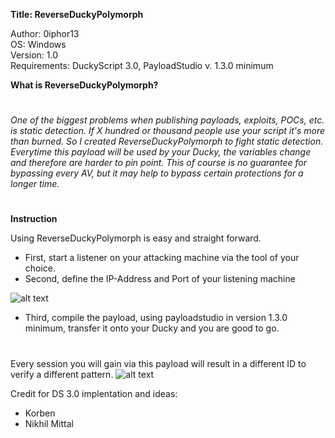 **Title: ReverseDuckyPolymorph**

<p>Author: 0iphor13<br>
OS: Windows<br>
Version: 1.0<br>
Requirements: DuckyScript 3.0, PayloadStudio v. 1.3.0 minimum</p>

**What is ReverseDuckyPolymorph?**
#
*One of the biggest problems when publishing payloads, exploits, POCs, etc. is static detection. If X hundred or thousand people use your script it's more than burned.*
*So I created ReverseDuckyPolymorph to fight static detection. Everytime this payload will be used by your Ducky, the variables change and therefore are harder to pin point.*
*This of course is no guarantee for bypassing every AV, but it may help to bypass certain protections for a longer time.*
#
**Instruction**

Using ReverseDuckyPolymorph is easy and straight forward.
- First, start a listener on your attacking machine via the tool of your choice.
- Second, define the IP-Address and Port of your listening machine

![alt text](https://github.com/0iphor13/usbrubberducky-payloads/blob/master/payloads/library/remote_access/ReverseDuckyPolymorph/media/listener.png)
- Third, compile the payload, using payloadstudio in version 1.3.0 minimum, transfer it onto your Ducky and you are good to go.
#
Every session you will gain via this payload will result in a different ID to verify a different pattern.
![alt text](https://github.com/0iphor13/usbrubberducky-payloads/blob/master/payloads/library/remote_access/ReverseDuckyPolymorph/media/ID.png)

Credit for DS 3.0 implentation and ideas:
- Korben
- Nikhil Mittal
